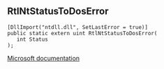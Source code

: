 ## RtlNtStatusToDosError

```
[DllImport("ntdll.dll", SetLastError = true)]
public static extern uint RtlNtStatusToDosError(
   int Status
);
```

[Microsoft documentation](TODO)
